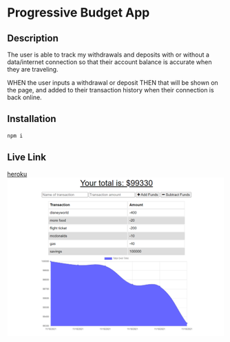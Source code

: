 # Progressive Budget App

## Description
The user is able to track my withdrawals and deposits with or without a data/internet connection so that their account balance is accurate when they are traveling.

WHEN the user inputs a withdrawal or deposit
THEN that will be shown on the page, and added to their transaction history when their connection is back online.

## Installation
```bash
npm i
```
## Live Link
[heroku](https://mysterious-reef-64782.herokuapp.com/)
![example of budget tracker](https://github.com/jessicamcg/progressive-budget/blob/main/assets/budget-screenshot.png)